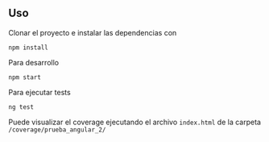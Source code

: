 
## Uso

Clonar el proyecto e instalar las dependencias con
```shell
npm install
```
Para desarrollo 
```shell
npm start
```
Para ejecutar tests
```shell
ng test
```
Puede visualizar el coverage ejecutando el archivo `index.html` de la carpeta `/coverage/prueba_angular_2/`
